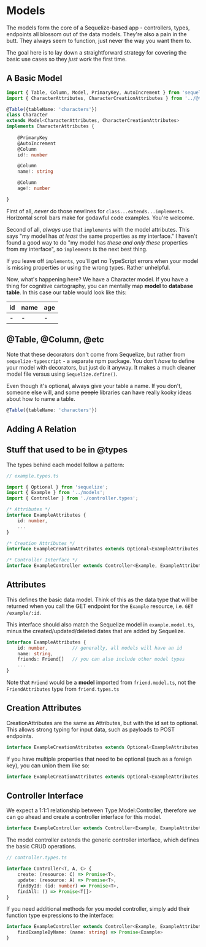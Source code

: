 # Models
The models form the core of a Sequelize-based app - controllers, types, endpoints all blossom out of the data models. They're also a pain in the butt. They always seem to function, just never the way you want them to.

The goal here is to lay down a straightforward strategy for covering the basic use cases so they *just work* the first time.

## A Basic Model
```typescript
import { Table, Column, Model, PrimaryKey, AutoIncrement } from 'sequelize-typescript';
import { CharacterAttributes, CharacterCreationAttributes } from '../@types/character.types';

@Table({tableName: 'characters'})
class Character 
extends Model<CharacterAttributes, CharacterCreationAttributes> 
implements CharacterAttributes {
    
    @PrimaryKey
    @AutoIncrement
    @Column
    id!: number

    @Column
    name!: string

    @Column
    age!: number

}
```

First of all, *never* do those newlines for `class...extends...implements`.  Horizontal scroll bars make for godawful code examples. You're welcome.

Second of all, *always* use that `implements` with the model attributes. This says "my model has *at least* the same properties as my interface." I haven't found a good way to do "my model has *these and only these* properties from my interface", so `implements` is the next best thing. 

If you leave off `implements`, you'll get no TypeScript errors when your model is missing properties or using the wrong types. Rather unhelpful.

Now, what's happening here? We have a Character model. If you have a thing for cognitive cartography, you can mentally map **model** to **database table**. In this case our table would look like this:

|id|name|age|
|-|-|-|
|-|-|-|

## @Table, @Column, @etc

Note that these decorators don't come from Sequelize, but rather from  `sequelize-typescript` - a separate npm package. You don't *have* to define your model with decorators, but just do it anyway. It makes a much cleaner model file versus using `Sequelize.define()`. 

Even though it's optional, always give your table a name. If you don't, someone else will, and some ~~people~~ libraries can have really kooky ideas about how to name a table.    
```typescript
@Table({tableName: 'characters'})
```


## Adding A Relation 

## Stuff that used to be in @types

The types behind each model follow a pattern:

```typescript
// example.types.ts

import { Optional } from 'sequelize';
import { Example } from '../models';
import { Controller } from './controller.types';

/* Attributes */
interface ExampleAttributes {
    id: number,
    ...    
}

/* Creation Attributes */
interface ExampleCreationAttributes extends Optional<ExampleAttributes, 'id'> {}

/* Controller Interface */
interface ExampleController extends Controller<Example, ExampleAttributes, ExampleCreationAttributes> {}
```

## Attributes

This defines the basic data model. Think of this as the data type that will be returned when you call the GET endpoint for the `Example` resource, i.e. `GET /example/:id`. 

This interface should also match the Sequelize model in `example.model.ts`, minus the created/updated/deleted dates that are added by Sequelize. 

```typescript
interface ExampleAttributes {
    id: number,         // generally, all models will have an id
    name: string,
    friends: Friend[]   // you can also include other model types  
    ...    
}
```
Note that `Friend` would be a **model** imported from `friend.model.ts`, not the `FriendAttributes` type from `friend.types.ts`  


## Creation Attributes

CreationAttributes are the same as Attributes, but with the id set to optional. This allows strong typing for input data, such as payloads to POST endpoints.

```typescript
interface ExampleCreationAttributes extends Optional<ExampleAttributes, 'id'> {}
```

If you have multiple properties that need to be optional (such as a foreign key), you can union them like so:

```typescript
interface ExampleCreationAttributes extends Optional<ExampleAttributes, 'id' | 'anotherId'> {}
```

## Controller Interface

We expect a 1:1:1 relationship between Type:Model:Controller, therefore we can go ahead and create a controller interface for this model.

```typescript
interface ExampleController extends Controller<Example, ExampleAttributes, ExampleCreationAttributes> {}
```

The model controller extends the generic controller interface, which defines the basic CRUD operations.

```typescript
// controller.types.ts

interface Controller<T, A, C> {
    create: (resource: C) => Promise<T>,
    update: (resource: A) => Promise<T>,
    findById: (id: number) => Promise<T>,
    findAll: () => Promise<T[]>
}
```

If you need additional methods for you model controller, simply add their function type expressions to the interface:

```typescript
interface ExampleController extends Controller<Example, ExampleAttributes ExampleCreationAttributes> {
    findExampleByName: (name: string) => Promise<Example>
}
```